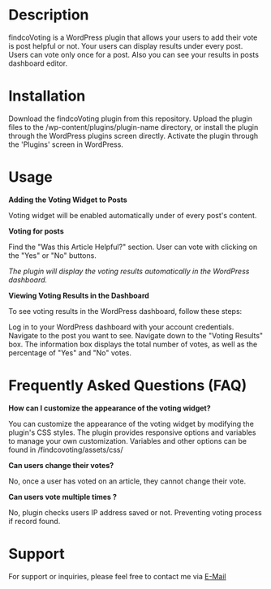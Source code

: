 <h1>Description</h1>
findcoVoting is a WordPress plugin that allows your users to add their vote is post helpful or not. Your users can display results under every post. Users can vote only once for a post. Also you can see your results in posts dashboard editor.

<h1>Installation</h1>
Download the findcoVoting plugin from this repository.
Upload the plugin files to the /wp-content/plugins/plugin-name directory, or install the plugin through the WordPress plugins screen directly.
Activate the plugin through the 'Plugins' screen in WordPress.

<h1>Usage</h1>

<strong>Adding the Voting Widget to Posts</strong>

Voting widget will be enabled automatically under of every post's content.

<strong>Voting for posts</strong>

Find the "Was this Article Helpful?" section.
User can vote with clicking on the "Yes" or "No" buttons.

<i>The plugin will display the voting results automatically in the WordPress dashboard.</i>

<strong>Viewing Voting Results in the Dashboard</strong>

To see voting results in the WordPress dashboard, follow these steps:

Log in to your WordPress dashboard with your account credentials.
Navigate to the post you want to see.
Navigate down to the "Voting Results" box.
The information box displays the total number of votes, as well as the percentage of "Yes" and "No" votes.

<h1>Frequently Asked Questions (FAQ)</h1>

<strong>How can I customize the appearance of the voting widget?</strong>

You can customize the appearance of the voting widget by modifying the plugin's CSS styles. The plugin provides responsive options and variables to manage your own customization.
Variables and other options can be found in /findcovoting/assets/css/

<strong>Can users change their votes?</strong>

No, once a user has voted on an article, they cannot change their vote.

<strong>Can users vote multiple times ?</strong>

No, plugin checks users IP address saved or not. Preventing voting process if record found.

<h1>Support</h1>
For support or inquiries, please feel free to contact me via <a href="mailto:aliguduz1@gmail.com">E-Mail</a>
